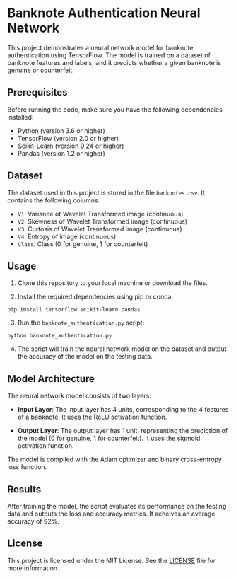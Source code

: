 # Banknote Authentication Neural Network

This project demonstrates a neural network model for banknote authentication using TensorFlow. The model is trained on a dataset of banknote features and labels, and it predicts whether a given banknote is genuine or counterfeit.

## Prerequisites

Before running the code, make sure you have the following dependencies installed:

- Python (version 3.6 or higher)
- TensorFlow (version 2.0 or higher)
- Scikit-Learn (version 0.24 or higher)
- Pandas (version 1.2 or higher)

## Dataset

The dataset used in this project is stored in the file `banknotes.csv`. It contains the following columns:

- `V1`: Variance of Wavelet Transformed image (continuous)
- `V2`: Skewness of Wavelet Transformed image (continuous)
- `V3`: Curtosis of Wavelet Transformed image (continuous)
- `V4`: Entropy of image (continuous)
- `Class`: Class (0 for genuine, 1 for counterfeit)

## Usage

1. Clone this repository to your local machine or download the files.

2. Install the required dependencies using pip or conda:

```shell
pip install tensorflow scikit-learn pandas
```

3. Run the `banknote_authentication.py` script:

```shell
python banknote_authentication.py
```

4. The script will train the neural network model on the dataset and output the accuracy of the model on the testing data.

## Model Architecture

The neural network model consists of two layers:

- **Input Layer**: The input layer has 4 units, corresponding to the 4 features of a banknote. It uses the ReLU activation function.

- **Output Layer**: The output layer has 1 unit, representing the prediction of the model (0 for genuine, 1 for counterfeit). It uses the sigmoid activation function.

The model is compiled with the Adam optimizer and binary cross-entropy loss function.

## Results

After training the model, the script evaluates its performance on the testing data and outputs the loss and accuracy metrics. It acheives an average accuracy of 92%.

## License

This project is licensed under the MIT License. See the [LICENSE](https://github.com/David-Ademola/Banknotes-Authentication-Neural-Network/blob/main/LICENSE) file for more information.
